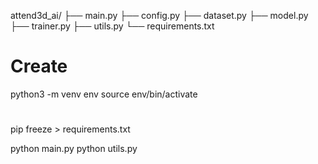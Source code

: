 attend3d_ai/
├── main.py
├── config.py
├── dataset.py
├── model.py
├── trainer.py
├── utils.py
└── requirements.txt

# Create 
python3 -m venv env
source env/bin/activate

#
pip freeze > requirements.txt

python main.py
python utils.py
